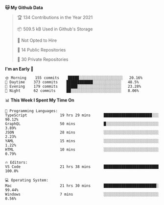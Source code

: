 <!--START_SECTION:waka-->
**🐱 My Github Data** 

> 🏆 134 Contributions in the Year 2021
 > 
> 📦 509.5 kB Used in Github's Storage 
 > 
> 🚫 Not Opted to Hire
 > 
> 📜 14 Public Repositories 
 > 
> 🔑 30 Private Repositories  
 > 
**I'm an Early 🐤** 

```text
🌞 Morning    155 commits    █████░░░░░░░░░░░░░░░░░░░░   20.16% 
🌆 Daytime    373 commits    ████████████░░░░░░░░░░░░░   48.5% 
🌃 Evening    179 commits    █████░░░░░░░░░░░░░░░░░░░░   23.28% 
🌙 Night      62 commits     ██░░░░░░░░░░░░░░░░░░░░░░░   8.06%

```


📊 **This Week I Spent My Time On** 

```text
💬 Programming Languages: 
TypeScript               19 hrs 29 mins      ██████████████████████░░░   90.12% 
GraphQL                  50 mins             █░░░░░░░░░░░░░░░░░░░░░░░░   3.89% 
JSON                     28 mins             ░░░░░░░░░░░░░░░░░░░░░░░░░   2.23% 
YAML                     15 mins             ░░░░░░░░░░░░░░░░░░░░░░░░░   1.22% 
HTML                     10 mins             ░░░░░░░░░░░░░░░░░░░░░░░░░   0.79%

🔥 Editors: 
VS Code                  21 hrs 38 mins      █████████████████████████   100.0%

💻 Operating System: 
Mac                      21 hrs 30 mins      ████████████████████████░   99.44% 
Windows                  7 mins              ░░░░░░░░░░░░░░░░░░░░░░░░░   0.56%

```


<!--END_SECTION:waka-->

